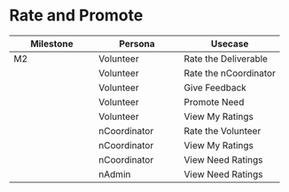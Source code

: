 # Rate and Promote

<table><thead><tr><th width="137.33333333333334">Milestone</th><th width="138">Persona</th><th>Usecase</th></tr></thead><tbody><tr><td>M2</td><td>Volunteer</td><td>Rate the Deliverable</td></tr><tr><td></td><td>Volunteer</td><td>Rate the nCoordinator</td></tr><tr><td></td><td>Volunteer</td><td>Give Feedback</td></tr><tr><td></td><td>Volunteer</td><td>Promote Need</td></tr><tr><td></td><td>Volunteer</td><td>View My Ratings</td></tr><tr><td></td><td>nCoordinator</td><td>Rate the Volunteer</td></tr><tr><td></td><td>nCoordinator</td><td>View My Ratings</td></tr><tr><td></td><td>nCoordinator</td><td>View Need Ratings</td></tr><tr><td></td><td>nAdmin</td><td>View Need Ratings</td></tr></tbody></table>

